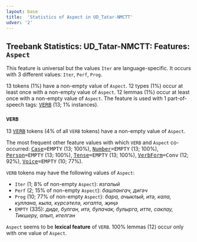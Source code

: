 ```yaml
---
layout: base
title:  'Statistics of Aspect in UD_Tatar-NMCTT'
udver: '2'
---
```


## Treebank Statistics: UD_Tatar-NMCTT: Features: `Aspect`

This feature is universal but the values `Iter` are language-specific.
It occurs with 3 different values: `Iter`, `Perf`, `Prog`.

13 tokens (1%) have a non-empty value of `Aspect`.
12 types (1%) occur at least once with a non-empty value of `Aspect`.
12 lemmas (1%) occur at least once with a non-empty value of `Aspect`.
The feature is used with 1 part-of-speech tags: <tt><a href="tt_nmctt-pos-VERB.html">VERB</a></tt> (13; 1% instances).

### `VERB`

13 <tt><a href="tt_nmctt-pos-VERB.html">VERB</a></tt> tokens (4% of all `VERB` tokens) have a non-empty value of `Aspect`.

The most frequent other feature values with which `VERB` and `Aspect` co-occurred: <tt><a href="tt_nmctt-feat-Case.html">Case</a></tt><tt>=EMPTY</tt> (13; 100%), <tt><a href="tt_nmctt-feat-Number.html">Number</a></tt><tt>=EMPTY</tt> (13; 100%), <tt><a href="tt_nmctt-feat-Person.html">Person</a></tt><tt>=EMPTY</tt> (13; 100%), <tt><a href="tt_nmctt-feat-Tense.html">Tense</a></tt><tt>=EMPTY</tt> (13; 100%), <tt><a href="tt_nmctt-feat-VerbForm.html">VerbForm</a></tt><tt>=Conv</tt> (12; 92%), <tt><a href="tt_nmctt-feat-Voice.html">Voice</a></tt><tt>=EMPTY</tt> (10; 77%).

`VERB` tokens may have the following values of `Aspect`:

* `Iter` (1; 8% of non-empty `Aspect`): <em>язгалый</em>
* `Perf` (2; 15% of non-empty `Aspect`): <em>башлангач, дигәч</em>
* `Prog` (10; 77% of non-empty `Aspect`): <em>бара, ачыклый, итә, кала, куллана, кыла, күрсәтелә, югалта, җиңә</em>
* `EMPTY` (335): <em>диде, булган, итә, булачак, булырга, итте, саклау, Тикшерү, алып, ителгән</em>

`Aspect` seems to be **lexical feature** of `VERB`. 100% lemmas (12) occur only with one value of `Aspect`.

